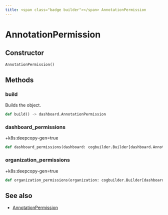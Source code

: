 ```yaml
---
title: <span class="badge builder"></span> AnnotationPermission
---
```

# <span class="badge builder"></span> AnnotationPermission

## Constructor

```python
AnnotationPermission()
```
## Methods

### <span class="badge object-method"></span> build

Builds the object.

```python
def build() -> dashboard.AnnotationPermission
```

### <span class="badge object-method"></span> dashboard_permissions

+k8s:deepcopy-gen=true

```python
def dashboard_permissions(dashboard: cogbuilder.Builder[dashboard.AnnotationActions]) -> typing.Self
```

### <span class="badge object-method"></span> organization_permissions

+k8s:deepcopy-gen=true

```python
def organization_permissions(organization: cogbuilder.Builder[dashboard.AnnotationActions]) -> typing.Self
```

## See also

 * <span class="badge object-type-class"></span> [AnnotationPermission](./object-AnnotationPermission.md)
